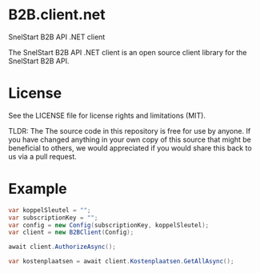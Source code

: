 # B2B.client.net
SnelStart B2B API .NET client

The SnelStart B2B API .NET client is an open source client library for the SnelStart B2B API.

# License
See the LICENSE file for license rights and limitations (MIT).

TLDR: The The source code in this repository is free for use by anyone. If you have changed anything in your own copy of this source that might be beneficial to others, we  would appreciated if you would share this back to us via a pull request.

# Example
```cs
var koppelSleutel = "";
var subscriptionKey = "";
var config = new Config(subscriptionKey, koppelSleutel);
var client = new B2BClient(Config);

await client.AuthorizeAsync();

var kostenplaatsen = await client.Kostenplaatsen.GetAllAsync();
````